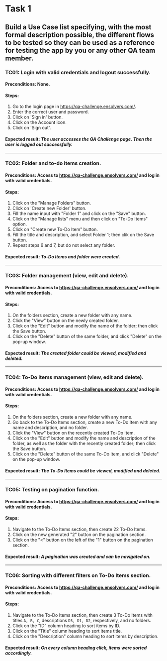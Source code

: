 # Task 1

## Build a Use Case list specifying, with the most formal description possible, the different flows to be tested so they can be used as a reference for testing the app by you or any other QA team member.

### TC01: Login with valid credentials and logout successfully.
#### Preconditions: None.
#### Steps:
1. Go to the login page in https://qa-challenge.ensolvers.com/.
2. Enter the correct user and password.
3. Click on 'Sign in' button.
4. Click on the Account icon.
5. Click on 'Sign out'.	
#### **Expected result:** *The user accesses the QA Challenge page. Then the user is logged out successfully.*

---

### TC02: Folder and to-do items creation.
#### Preconditions: Access to https://qa-challenge.ensolvers.com/ and log in with valid credentials.
#### Steps:
1. Click on the "Manage Folders" button.
2. Click on 'Create new Folder' button.
3. Fill the name input with "Folder 1" and click on the "Save" button.
4. Click on the "Manage lists" menu and then click on "To-Do Items" option.
5. Click on "Create new To-Do Item" button.
6. Fill the title and description, and select Folder 1; then clik on the Save button.
7. Repeat steps 6 and 7, but do not select any folder.
#### **Expected result:** *To-Do Items and folder were created.*

---

### TC03: Folder management (view, edit and delete).
#### Preconditions: Access to https://qa-challenge.ensolvers.com/ and log in with valid credentials.
#### Steps:
1. On the folders section, create a new folder with any name.
2. Click the "View" button on the newly created folder.
3. Click on the "Edit" button and modify the name of the folder; then click the Save button.
4. Click on the "Delete" button of the same folder, and click "Delete" on the pop-up window.
#### **Expected result:** *The created folder could be viewed, modified and deleted.*

---

### TC04: To-Do Items management (view, edit and delete).
#### Preconditions: Access to https://qa-challenge.ensolvers.com/ and log in with valid credentials.
#### Steps:
1. On the folders section, create a new folder with any name.
2. Go back to the To-Do Items section, create a new To-Do Item with any name and description, and no folder.
2. Click the "View" button on the recently created To-Do Item.
3. Click on the "Edit" button and modify the name and description of the folder, as well as the folder with the recently created folder; then click the Save button.
4. Click on the "Delete" button of the same To-Do Item, and click "Delete" on the pop-up window.
#### **Expected result:** *The To-Do Items could be viewed, modified and deleted.*

---

### TC05: Testing on pagination function.
#### Preconditions: Access to https://qa-challenge.ensolvers.com/ and log in with valid credentials.
#### Steps:
1. Navigate to the To-Do Items section, then create 22 To-Do Items.
2. Click on the new generated "2" button on the pagination section.
3. Click on the "<" button on the left of the "1" button on the pagination section.
#### **Expected result:** *A pagination was created and can be navigated on.*

---

### TC06: Sorting with different filters on To-Do Items section.
#### Preconditions: Access to https://qa-challenge.ensolvers.com/ and log in with valid credentials.
#### Steps:
1. Navigate to the To-Do Items section, then create 3 To-Do Items with titles `A, B, C`, descriptions `D3, D1, D2`, respectively, and no folders.
2. Click on the "ID" column heading to sort items by ID.
3. Click on the "Title" column heading to sort items title.
4. Click on the "Description" column heading to sort items by description.
#### **Expected result:** *On every column heading click, items were sorted accordingly.*